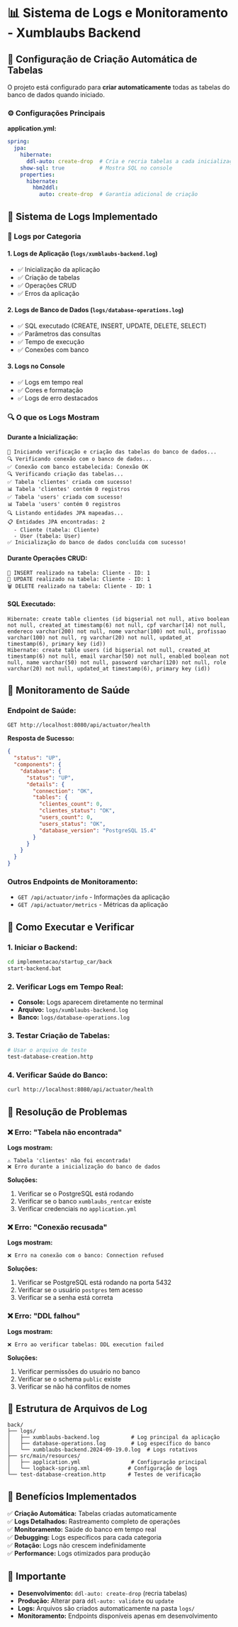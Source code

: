 # 📊 Sistema de Logs e Monitoramento - Xumblaubs Backend

## 🚀 Configuração de Criação Automática de Tabelas

O projeto está configurado para **criar automaticamente** todas as tabelas do banco de dados quando iniciado.

### ⚙️ Configurações Principais

**application.yml:**
```yaml
spring:
  jpa:
    hibernate:
      ddl-auto: create-drop  # Cria e recria tabelas a cada inicialização
    show-sql: true           # Mostra SQL no console
    properties:
      hibernate:
        hbm2ddl:
          auto: create-drop  # Garantia adicional de criação
```

## 📝 Sistema de Logs Implementado

### 🎯 Logs por Categoria

#### 1. **Logs de Aplicação** (`logs/xumblaubs-backend.log`)
- ✅ Inicialização da aplicação
- ✅ Criação de tabelas
- ✅ Operações CRUD
- ✅ Erros da aplicação

#### 2. **Logs de Banco de Dados** (`logs/database-operations.log`)
- ✅ SQL executado (CREATE, INSERT, UPDATE, DELETE, SELECT)
- ✅ Parâmetros das consultas
- ✅ Tempo de execução
- ✅ Conexões com banco

#### 3. **Logs no Console**
- ✅ Logs em tempo real
- ✅ Cores e formatação
- ✅ Logs de erro destacados

### 🔍 O que os Logs Mostram

#### **Durante a Inicialização:**
```
🚀 Iniciando verificação e criação das tabelas do banco de dados...
🔍 Verificando conexão com o banco de dados...
✅ Conexão com banco estabelecida: Conexão OK
🔍 Verificando criação das tabelas...
✅ Tabela 'clientes' criada com sucesso!
📊 Tabela 'clientes' contém 0 registros
✅ Tabela 'users' criada com sucesso!
📊 Tabela 'users' contém 0 registros
🔍 Listando entidades JPA mapeadas...
📋 Entidades JPA encontradas: 2
  - Cliente (tabela: Cliente)
  - User (tabela: User)
✅ Inicialização do banco de dados concluída com sucesso!
```

#### **Durante Operações CRUD:**
```
📝 INSERT realizado na tabela: Cliente - ID: 1
🔄 UPDATE realizado na tabela: Cliente - ID: 1
🗑️ DELETE realizado na tabela: Cliente - ID: 1
```

#### **SQL Executado:**
```
Hibernate: create table clientes (id bigserial not null, ativo boolean not null, created_at timestamp(6) not null, cpf varchar(14) not null, endereco varchar(200) not null, nome varchar(100) not null, profissao varchar(100) not null, rg varchar(20) not null, updated_at timestamp(6), primary key (id))
Hibernate: create table users (id bigserial not null, created_at timestamp(6) not null, email varchar(50) not null, enabled boolean not null, name varchar(50) not null, password varchar(120) not null, role varchar(20) not null, updated_at timestamp(6), primary key (id))
```

## 🏥 Monitoramento de Saúde

### **Endpoint de Saúde:**
```
GET http://localhost:8080/api/actuator/health
```

**Resposta de Sucesso:**
```json
{
  "status": "UP",
  "components": {
    "database": {
      "status": "UP",
      "details": {
        "connection": "OK",
        "tables": {
          "clientes_count": 0,
          "clientes_status": "OK",
          "users_count": 0,
          "users_status": "OK",
          "database_version": "PostgreSQL 15.4"
        }
      }
    }
  }
}
```

### **Outros Endpoints de Monitoramento:**
- `GET /api/actuator/info` - Informações da aplicação
- `GET /api/actuator/metrics` - Métricas da aplicação

## 🚀 Como Executar e Verificar

### **1. Iniciar o Backend:**
```bash
cd implementacao/startup_car/back
start-backend.bat
```

### **2. Verificar Logs em Tempo Real:**
- **Console:** Logs aparecem diretamente no terminal
- **Arquivo:** `logs/xumblaubs-backend.log`
- **Banco:** `logs/database-operations.log`

### **3. Testar Criação de Tabelas:**
```bash
# Usar o arquivo de teste
test-database-creation.http
```

### **4. Verificar Saúde do Banco:**
```bash
curl http://localhost:8080/api/actuator/health
```

## 🔧 Resolução de Problemas

### **❌ Erro: "Tabela não encontrada"**
**Logs mostram:**
```
⚠️ Tabela 'clientes' não foi encontrada!
❌ Erro durante a inicialização do banco de dados
```

**Soluções:**
1. Verificar se o PostgreSQL está rodando
2. Verificar se o banco `xumblaubs_rentcar` existe
3. Verificar credenciais no `application.yml`

### **❌ Erro: "Conexão recusada"**
**Logs mostram:**
```
❌ Erro na conexão com o banco: Connection refused
```

**Soluções:**
1. Verificar se PostgreSQL está rodando na porta 5432
2. Verificar se o usuário `postgres` tem acesso
3. Verificar se a senha está correta

### **❌ Erro: "DDL falhou"**
**Logs mostram:**
```
❌ Erro ao verificar tabelas: DDL execution failed
```

**Soluções:**
1. Verificar permissões do usuário no banco
2. Verificar se o schema `public` existe
3. Verificar se não há conflitos de nomes

## 📁 Estrutura de Arquivos de Log

```
back/
├── logs/
│   ├── xumblaubs-backend.log          # Log principal da aplicação
│   ├── database-operations.log        # Log específico do banco
│   └── xumblaubs-backend.2024-09-19.0.log  # Logs rotativos
├── src/main/resources/
│   ├── application.yml                # Configuração principal
│   └── logback-spring.xml            # Configuração de logs
└── test-database-creation.http       # Testes de verificação
```

## 🎯 Benefícios Implementados

✅ **Criação Automática:** Tabelas criadas automaticamente  
✅ **Logs Detalhados:** Rastreamento completo de operações  
✅ **Monitoramento:** Saúde do banco em tempo real  
✅ **Debugging:** Logs específicos para cada categoria  
✅ **Rotação:** Logs não crescem indefinidamente  
✅ **Performance:** Logs otimizados para produção  

## 🚨 Importante

- **Desenvolvimento:** `ddl-auto: create-drop` (recria tabelas)
- **Produção:** Alterar para `ddl-auto: validate` ou `update`
- **Logs:** Arquivos são criados automaticamente na pasta `logs/`
- **Monitoramento:** Endpoints disponíveis apenas em desenvolvimento
